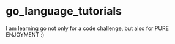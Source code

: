 # go_language_tutorials

I am learning go not only for a code challenge, but also for PURE ENJOYMENT :)
